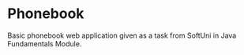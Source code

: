 # Phonebook
Basic phonebook web application given as a task from SoftUni in Java Fundamentals Module. 
